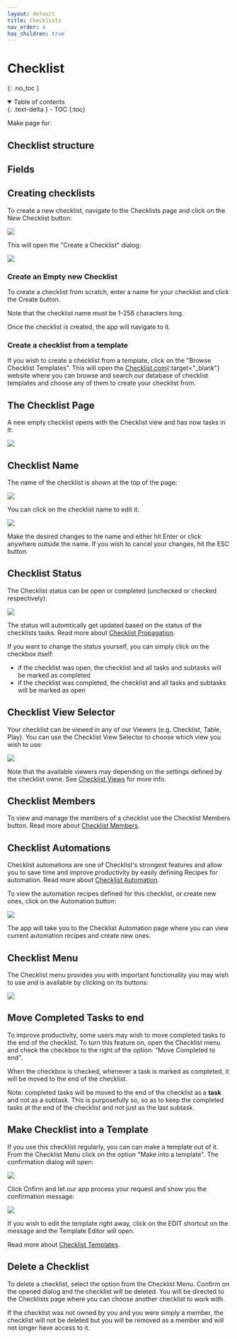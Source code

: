 ```yaml
---
layout: default
title: Checklists
nav_order: 4
has_children: true
---
```

# Checklist
{: .no_toc }

<details open markdown="block">
  <summary>
    Table of contents
  </summary>
  {: .text-delta }
- TOC
{:toc}
</details>

Make page for:
## Checklist structure
## Fields

## Creating checklists
To create a new checklist, navigate to the Checklists page and click on the New Checklist button:

![](/assets/images/checklists/checklist-add.png)

This will open the "Create a Checklist" dialog:

![](/assets/images/checklists/checklist-add-dialog.png)

### Create an Empty new Checklist
To create a checklist from scratch, enter a name for your checklist and click the Create button.

Note that the checklist name must be 1-256 characters long. 

Once the checklist is created, the app will navigate to it.

### Create a checklist from a template
If you wish to create a checklist from a template, click on the "Browse Checklist Templates". This will open the [Checklist.com](https://checklist.com/templates){:target="_blank"} website where you can browse and search our database of checklist templates and choose any of them to create your checklist from.

## The Checklist Page
A new empty checklist opens with the Checklist view and has now tasks in it:

![](/assets/images/checklists/checklist-new.png)

## Checklist Name
The name of the checklist is shown at the top of the page:

![](/assets/images/checklists/checklist-page-name.png)

You can click on the checklist name to edit it:

![](/assets/images/checklists/checklist-page-name-edit.png)

Make the desired changes to the name and either hit Enter or click anywhere outside the name. If you wish to cancel your changes, hit the ESC button.

## Checklist Status
The Checklist status can be open or completed (unchecked or checked respectively):

![](/assets/images/checklists/checklist-page-status.png)

The status will automtically get updated based on the status of the checklists tasks. Read more about  [Checklist Propagation](/checklists/play-view/#propagation).

If you want to change the status yourself, you can simply click on the checkbox itself:
* if the checklist was open, the checklist and all tasks and subtasks will be marked as completed
* if the checklist was completed, the checklist and all tasks and subtasks will be marked as open

## Checklist View Selector
Your checklist can be viewed in any of our Viewers (e.g. Checklist, Table, Play). You can use the Checklist View Selector to choose which view you wish to use:

![](/assets/images/checklists/checklist-page-view-selector.png)

Note that the available viewers may depending on the settings defined by the checklist owne. See [Checklist Views](/checklist/views) for more info.

## Checklist Members
To view and manage the members of a checklist use the Checklist Members button. Read more about [Checklist Members](/checklist/checklist-members).

## Checklist Automations
Checklist automations are one of Checklist's strongest features and allow you to save time and improve productivity by easily defining Recipes for automation. Read more about [Checklist Automation](/automation).

To view the automation recipes defined for this checklist, or create new ones, click on the Automation button:

![](/assets/images/checklists/checklist-page-automation.png)

The app will take you to the Checklist Automation page where you can view current automation recipes and create new ones.

## Checklist Menu
The Checklist menu provides you with important functionality you may wish to use and is available by clicking on its buttons:

![](/assets/images/checklists/checklist-page-menu.png)

## Move Completed Tasks to end
To improve productivity, some users may wish to move completed tasks to the end of the checklist. To turn this feature on, open the Checklist menu and check the checkbox to the right of the option: "Move Completed to end". 

When the checkbox is checked, whenever a task is marked as completed, it will be moved to the end of the checklist. 

Note: completed tasks will be moved to the end of the checklist as a **task** and not as a subtask. This is purposefully so, so as to keep the completed tasks at the end of the checklist and not just as the last subtask.

## Make Checklist into a Template
If you use this checklist regularly, you can can make a template out of it. From the Checklist Menu click on the option "Make into a template". The confirmation dialog will open:

![](/assets/images/checklists/checklist-make-template-dialog.png)

Click Cnfirm and let our app process your request and show you the confirmation message:

![](/assets/images/checklists/checklist-make-template-confirmed.png)

If you wish to edit the template right away, click on the EDIT shortcut on the message and the Template Editor will open.

Read more about [Checklist Templates](/templates).

## Delete a Checklist
To delete a checklist, select the option from the Checklist Menu. Confirm on the opened dialog and the checklist will be deleted. You will be directed to the Checklists page where you can choose another checklist to work with.

If the checklist was not owned by you and you were simply a member, the checklist will not be deleted but you will be removed as a member and will not longer have access to it.